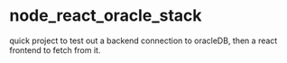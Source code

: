 # node_react_oracle_stack
quick project to test out a backend connection to oracleDB, then a react frontend to fetch from it.
